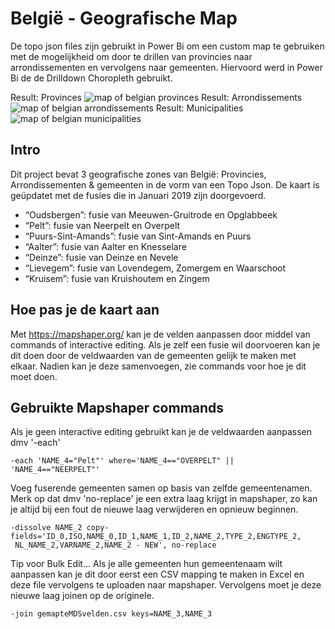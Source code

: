 # België - Geografische Map
De topo json files zijn gebruikt in Power Bi om een custom map te gebruiken met de mogelijkheid om door te drillen van provincies naar arrondissementen en vervolgens naar gemeenten. Hiervoord werd in Power Bi de de Drilldown Choropleth gebruikt.

Result: Provinces
![map of belgian provinces](https://i.imgur.com/Hnlrutg.png)
Result: Arrondissements 
![map of belgian arrondissements](https://i.imgur.com/y6J9uLM.png)
Result: Municipalities 
![map of belgian municipalities](https://i.imgur.com/EoOqHlD.png)
## Intro
Dit project bevat 3 geografische zones van België: Provincies, Arrondissementen & gemeenten in de vorm van een Topo Json. De kaart is geüpdatet met de fusies die in Januari 2019 zijn doorgevoerd. 
 * “Oudsbergen”: fusie van Meeuwen-Gruitrode en Opglabbeek
* “Pelt”: fusie van Neerpelt en Overpelt
* “Puurs-Sint-Amands”: fusie van Sint-Amands en Puurs
* “Aalter”: fusie van Aalter en Knesselare
* “Deinze”: fusie van Deinze en Nevele
* “Lievegem”: fusie van Lovendegem, Zomergem en Waarschoot
* “Kruisem”: fusie van Kruishoutem en Zingem

## Hoe pas je de kaart aan
Met https://mapshaper.org/ kan je de velden aanpassen door middel van commands of interactive editing. Als je zelf een fusie wil doorvoeren kan je dit doen door de veldwaarden van de gemeenten gelijk te maken met elkaar. Nadien kan je deze samenvoegen, zie commands voor hoe je dit moet doen.

## Gebruikte Mapshaper commands
Als je geen interactive editing gebruikt kan je de veldwaarden aanpassen dmv '-each'
```
-each 'NAME_4="Pelt"' where='NAME_4=="OVERPELT" || 'NAME_4=="NEERPELT"'
```
Voeg fuserende gemeenten samen op basis van zelfde gemeentenamen. Merk op dat dmv 'no-replace' je een extra laag krijgt in mapshaper, zo kan je altijd bij een fout de nieuwe laag verwijderen en opnieuw beginnen.
```
-dissolve NAME_2 copy-fields='ID_0,ISO,NAME_0,ID_1,NAME_1,ID_2,NAME_2,TYPE_2,ENGTYPE_2,
 NL_NAME_2,VARNAME_2,NAME_2 - NEW', no-replace
```

Tip voor Bulk Edit...
Als je alle gemeenten hun gemeentenaam wilt aanpassen kan je dit door eerst een CSV mapping te maken in Excel en deze file vervolgens te uploaden naar mapshaper. Vervolgens moet je deze nieuwe laag joinen op de originele.

```
-join gemapteMDSvelden.csv keys=NAME_3,NAME_3
```
